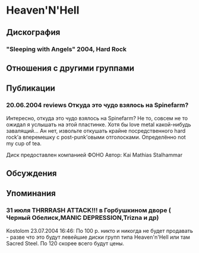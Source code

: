 # Heaven'N'Hell



## Дискография

### "Sleeping with Angels" 2004, Hard Rock




## Отношения с другими группами


## Публикации

### 20.06.2004 reviews Откуда это чудо взялось на Spinefarm?

<P>Интересно, откуда это чудо взялось на Spinefarm? Не то, совсем не то ожидал я услышать на этой пластинке. Хотя бы love metal какой-нибудь завалящий… Ан нет, извольте откушать крайне посредственного hard rock’а вперемешку с post-punk’овыми отголосками. Определённо not my cup of tea. </P>Диск предоставлен компанией ФОНО
Автор: Kai Mathias Stalhammar


## Обсуждения


## Упоминания

### 31 июля THRRRASH ATTACK!!! в Горбушкином дворе ( Черный Обелиск,MANIC DEPRESSION,Trizna и др)

Kostolom 23.07.2004 16:46:
По 100 р. никто и никогда не будет продавать - разве что это будут левейшие диски групп типа Heaven'n'Hell или там Sacred Steel. По 120 скорее всего будут цены.

